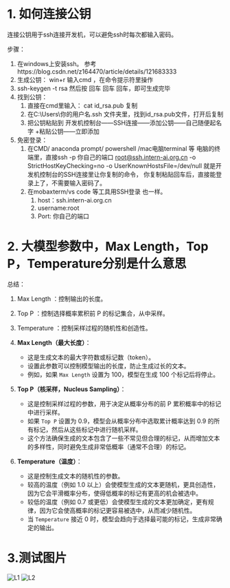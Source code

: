# 1. 如何连接公钥

连接公钥用于ssh连接开发机，可以避免ssh时每次都输入密码。

步骤：

1. 在windows上安装ssh。  参考https://blog.csdn.net/z164470/article/details/121683333
2. 生成公钥：   win+r  输入cmd  ，在命令提示符里操作
3. ssh-keygen -t rsa    然后按  回车  回车 回车，即可生成完毕
4. 找到公钥：    
   1. 直接在cmd里输入： cat id_rsa.pub     复制
   2. 在C:\Users\你的用户名\.ssh  文件夹里，找到id_rsa.pub文件，打开后复制
   3. 把公钥粘贴到  开发机控制台——SSH连接——添加公钥——自己随便起名字 +粘贴公钥——立即添加
5. 免密登录：
   1. 在CMD/ anaconda prompt/ powershell /mac电脑terminal 等 电脑的终端里，直接ssh -p 你自己的端口 root@ssh.intern-ai.org.cn -o StrictHostKeyChecking=no -o UserKnownHostsFile=/dev/null    就是开发机控制台的SSH连接里让你复制的命令，  你复制粘贴回车后，直接能登录上了，不需要输入密码了。
   2. 在mobaxterm/vs code 等工具用SSH登录 也一样。  
      1. host：ssh.intern-ai.org.cn
      2. username:root
      3. Port: 你自己的端口

# 2. 大模型参数中，Max Length，Top P，Temperature分别是什么意思

总结：

1. Max Length ：控制输出的长度。

2. Top P ：控制选择概率累积前 P 的标记集合，从中采样。

3. Temperature ：控制采样过程的随机性和创造性。

1. **Max Length（最大长度）**：
   - 这是生成文本的最大字符数或标记数（token）。
   - 设置此参数可以控制模型输出的长度，防止生成过长的文本。
   - 例如，如果 `Max Length` 设置为 100，模型在生成 100 个标记后将停止。
2. **Top P（核采样，Nucleus Sampling）**：
   - 这是控制采样过程的参数，用于决定从概率分布的前 P 累积概率中的标记中进行采样。
   - 如果 `Top P` 设置为 0.9，模型会从概率分布中选取累计概率达到 0.9 的所有标记，然后从这些标记中进行随机采样。
   - 这个方法确保生成的文本包含了一些不常见但合理的标记，从而增加文本的多样性，同时避免生成非常低概率（通常不合理）的标记。
3. **Temperature（温度）**：
   - 这是控制生成文本的随机性的参数。
   - 较高的温度（例如 1.0 以上）会使模型生成的文本更随机，更具创造性，因为它会平滑概率分布，使得低概率的标记有更高的机会被选中。
   - 较低的温度（例如 0.7 或更低）会使模型生成的文本更加确定，更有规律，因为它会使高概率的标记更容易被选中，从而减少随机性。
   - 当 `Temperature` 接近 0 时，模型会趋向于选择最可能的标记，生成非常确定的输出。

# 3.测试图片 
![L1](https://github.com/bubblefu/InternLM_Camp_md/assets/70378994/359705c6-5537-4d06-95c8-0fcbba04c754)
![L2](https://github.com/bubblefu/InternLM_Camp_md/assets/70378994/33dfad19-66dd-484e-b78a-c972b0dd41bd)


